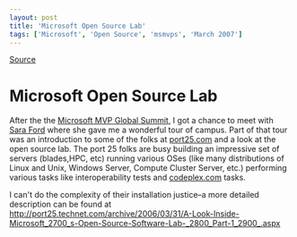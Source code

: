 ```yaml
---
layout: post
title: 'Microsoft Open Source Lab'
tags: ['Microsoft', 'Open Source', 'msmvps', 'March 2007']
---
```

[Source](http://blogs.msmvps.com/peterritchie/2007/03/16/microsoft-open-source-lab/ "Permalink to Microsoft Open Source Lab")

# Microsoft Open Source Lab

After the the [Microsoft MVP Global Summit][1], I got a chance to meet with [Sara Ford][2] where she gave me a wonderful tour of campus. Part of that tour was an introduction to some of the folks at [port25.com][3] and a look at the open source lab. The port 25 folks are busy building an impressive set of servers (blades,HPC, etc) running various OSes (like many distributions of Linux and Unix, Windows Server, Compute Cluster Server, etc.) performing various tasks like interoperability tests and [codeplex.com][4] tasks. 

I can't do the complexity of their installation justice–a more detailed description can be found at <http://port25.technet.com/archive/2006/03/31/A-Look-Inside-Microsoft_2700_s-Open-Source-Software-Lab-_2800_Part-1_2900_.aspx>

[1]: http://msmvps.com/blogs/peterritchie/archive/2007/03/15/microsoft-2007-mvp-global-summit.aspx
[2]: http://blogs.msdn.com/saraford/
[3]: http://port25.technet.com/
[4]: http://www.codeplex.com/


